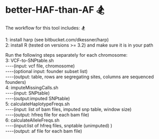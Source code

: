 # better-HAF-than-AF 🏂

The workflow for this tool includes: 🏂

1: install harp (see bitbucket.com/dkessner/harp) <br>
2: install R (tested on versions >= 3.2) and make sure it is in your path

Run the following steps separately for each chromosome: <br>
3: VCF-to-SNPtable.sh <br>
----(input: vcf file, chromosome) <br>
----(optional input: founder subset list)<br>
----(output: table, rows are segregating sites, columns are sequenced founders) <br>
4: imputeMissingCalls.sh<br>
----(input: SNPtable)<br>
----(output:imputed SNPtable)<br>
5: calculateHaplotypeFreqs.sh<br>
----(input: list of bam files, imputed snp table, window size)<br>
----(output: hfreq file for each bam file)<br>
6: calculateAlleleFreqs.sh<br>
----(input:list of hfreq files, snptable (unimputed) )<br>
----(output: af file for each bam file)<br>
